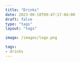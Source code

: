 ```yaml
---
title: "Drinks"
date: 2023-06-18T09:47:17-04:00
draft: false
type: "tags"
layout: "tags"

image: /images/logo.png

tags:
- drinks
---
```


